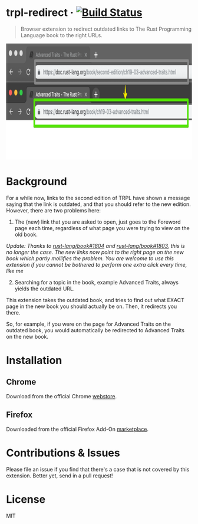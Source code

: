 # trpl-redirect &middot; [![Build Status](https://travis-ci.com/srishanbhattarai/trpl-redirect.svg?token=r9ZKJZspyajhDz5EguyH&branch=master)](https://travis-ci.com/srishanbhattarai/trpl-redirect)
> Browser extension to redirect outdated links to The Rust Programming Language book to the right URLs.

![Image of TRPL Redirect](https://github.com/srishanbhattarai/trpl-redirect/blob/master/screenshot.png)

# Background
For a while now, links to the second edition of TRPL have shown a message saying that the link is outdated, and that you should refer to the new edition.
However, there are two problems here:
1. The (new) link that you are asked to open, just goes to the Foreword page each time, regardless of what page you were trying to view on the old book.

_Update: Thanks to [rust-lang/book#1804](https://github.com/rust-lang/book/pull/1804) and [rust-lang/book#1803](https://github.com/rust-lang/book/pull/1803), this is no longer the case. The new links now point to the right page on the new book which partly mollifies the problem. You are welcome to use this extension if you cannot be bothered to perform one extra click every time, like me_

2. Searching for a topic in the book, example Advanced Traits, always yields the outdated URL.

This extension takes the outdated book, and tries to find out what EXACT page in the new book you should actually be on. Then, it redirects you there.

So, for example, if you were on the page for Advanced Traits on the outdated book, you would automatically be redirected to Advanced Traits on the new book.

# Installation
## Chrome
Download from the official Chrome [webstore](https://chrome.google.com/webstore/detail/trpl-redirect/inapnophinbgkgahciiakfmcejejfmpa).

## Firefox
Downloaded from the official Firefox Add-On [marketplace](https://addons.mozilla.org/en-US/firefox/addon/trpl-redirect/).

# Contributions & Issues
Please file an issue if you find that there's a case that is not covered by this extension. Better yet, send in a pull request!

# License
MIT
